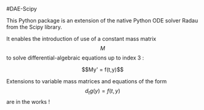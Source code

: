 #DAE-Scipy

This Python package is an extension of the native Python ODE solver Radau from the Scipy library.

It enables the introduction of use of a constant mass matrix $$M$$
to solve differential-algebraic equations up to index 3 :

<p align="center">
$$My' = f(t,y)$$
</p>

Extensions to variable mass matrices and equations of the form $$d_t g(y) = f(t,y)$$ are in the works !